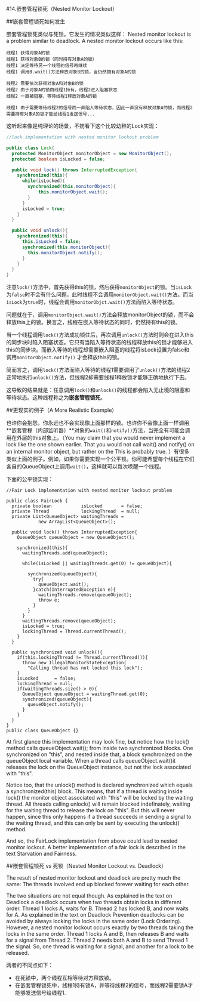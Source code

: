 #14.嵌套管程锁死（Nested Monitor Lockout）

##嵌套管程锁死如何发生

嵌套管程锁死类似与死锁。它发生的情况类似这样：
Nested monitor lockout is a problem similar to deadlock. A nested monitor lockout occurs like this:

```
线程1 获得对象A的锁
线程1 获得对象B的锁（同时持有对象A的锁）
线程1 决定等待另一个线程的信号再继续
线程1 调用B.wait()方法释放对象B的锁，当仍然拥有对象A的锁

线程2 需要依次获得对象A和对象B的锁
线程2 由于对象A的锁由线程1持有，线程2进入阻塞状态
线程2 一直被阻塞，等待线程1释放对象A的锁

线程1 由于需要等待线程2的信号而一直陷入等待状态，因此一直没有释放对象A的锁，而线程2需要持有对象A的锁才能给线程1发送信号...
```

这听起来像是纯理论的场景，不妨看下这个比较幼稚的Lock实现：

```Java
//lock implementation with nested monitor lockout problem

public class Lock{
  protected MonitorObject monitorObject = new MonitorObject();
  protected boolean isLocked = false;

  public void lock() throws InterruptedException{
    synchronized(this){
      while(isLocked){
        synchronized(this.monitorObject){
            this.monitorObject.wait();
        }
      }
      isLocked = true;
    }
  }

  public void unlock(){
    synchronized(this){
      this.isLocked = false;
      synchronized(this.monitorObject){
        this.monitorObject.notify();
      }
    }
  }
}
```

注意`lock()`方法中，首先获得this的锁，然后获得`monitorObject`的锁。当`isLock`为`false`时不会有什么问题，此时线程不会调用`monitorObject.wait()`方法。而当`isLock`为`true`时，线程会调用`monitorObjct.wait()`方法而陷入等待状态。

问题就在于，调用`monitorObject.wait()`方法会释放monitorObject的锁，而不会释放this上的锁。换言之，线程在嵌入等待状态的同时，仍然持有this的锁。

当一个线程调用`lock()`方法成功锁住后，再次调用`unlock()`方法时则会在进入this的同步块时陷入阻塞状态。它只有当陷入等待状态的线程释放this的锁才能够进入this的同步块。而嵌入等待的线程却需要嵌入阻塞的线程将isLock设置为false和调用`monitorObject.notify()` 才会释放this的锁。

简而言之，调用`lock()`方法而陷入等待的线程1需要调用了`unlock()`方法的线程2正常地执行`unlock()`方法，但线程2却需要线程1释放锁才能够正确地执行下去。

这导致的结果就是：任意调用`lock()`和`unlock()`的线程都会陷入无止境的阻塞和等待状态。这种线程称之为**嵌套管程锁死**。

##更现实的例子（A More Realistic Example）

也许你会抱怨，你永远也不会实现像上面那样的锁。也许你不会像上面一样调用**嵌套管程（内部监听器）**对象的`wait()`和`notify()`方法，当完全有可能会调用在外层的this对象上。（You may claim that you would never implement a lock like the one shown earlier. That you would not call wait() and notify() on an internal monitor object, but rather on the This is probably true. ）有很多类似上面的例子。例如，如果你需要实现一个公平锁。你可能希望每个线程在它们各自的QueueObject上调用`wait()`，这样就可以每次唤醒一个线程。

下面的公平锁实现：

```
//Fair Lock implementation with nested monitor lockout problem

public class FairLock {
  private boolean           isLocked       = false;
  private Thread            lockingThread  = null;
  private List<QueueObject> waitingThreads =
            new ArrayList<QueueObject>();

  public void lock() throws InterruptedException{
    QueueObject queueObject = new QueueObject();

    synchronized(this){
      waitingThreads.add(queueObject);

      while(isLocked || waitingThreads.get(0) != queueObject){

        synchronized(queueObject){
          try{
            queueObject.wait();
          }catch(InterruptedException e){
            waitingThreads.remove(queueObject);
            throw e;
          }
        }
      }
      waitingThreads.remove(queueObject);
      isLocked = true;
      lockingThread = Thread.currentThread();
    }
  }

  public synchronized void unlock(){
    if(this.lockingThread != Thread.currentThread()){
      throw new IllegalMonitorStateException(
        "Calling thread has not locked this lock");
    }
    isLocked      = false;
    lockingThread = null;
    if(waitingThreads.size() > 0){
      QueueObject queueObject = waitingThread.get(0);
      synchronized(queueObject){
        queueObject.notify();
      }
    }
  }
}
public class QueueObject {}
```

At first glance this implementation may look fine, but notice how the lock() method calls queueObject.wait(); from inside two synchronized blocks. One synchronized on "this", and nested inside that, a block synchronized on the queueObject local variable. When a thread calls queueObject.wait()it releases the lock on the QueueObject instance, but not the lock associated with "this".

Notice too, that the unlock() method is declared synchronized which equals a synchronized(this) block. This means, that if a thread is waiting inside lock() the monitor object associated with "this" will be locked by the waiting thread. All threads calling unlock() will remain blocked indefinately, waiting for the waiting thread to release the lock on "this". But this will never happen, since this only happens if a thread succeeds in sending a signal to the waiting thread, and this can only be sent by executing the unlock() method.

And so, the FairLock implementation from above could lead to nested monitor lockout. A better implementation of a fair lock is described in the text Starvation and Fairness.

##嵌套管程锁死 vs 死锁（Nested Monitor Lockout vs. Deadlock）

The result of nested monitor lockout and deadlock are pretty much the same: The threads involved end up blocked forever waiting for each other.

The two situations are not equal though. As explained in the text on Deadlock a deadlock occurs when two threads obtain locks in different order. Thread 1 locks A, waits for B. Thread 2 has locked B, and now waits for A. As explained in the text on Deadlock Prevention deadlocks can be avoided by always locking the locks in the same order (Lock Ordering). However, a nested monitor lockout occurs exactly by two threads taking the locks in the same order. Thread 1 locks A and B, then releases B and waits for a signal from Thread 2. Thread 2 needs both A and B to send Thread 1 the signal. So, one thread is waiting for a signal, and another for a lock to be released.

两者的不同点如下：

* 在死锁中，两个线程互相等待对方释放锁。
* 在嵌套管程锁死中，线程1持有锁A，并等待线程2的信号，而线程2需要锁A才能够发送信号给线程1.
